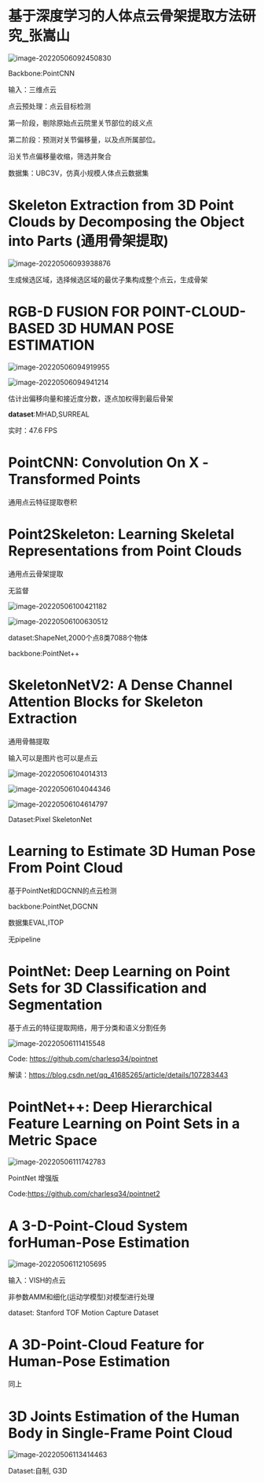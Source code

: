 # 基于深度学习的人体点云骨架提取方法研究_张嵩山



![image-20220506092450830](image-20220506092450830.png)

Backbone:PointCNN

输入：三维点云

点云预处理：点云目标检测

第一阶段，剔除原始点云院里关节部位的歧义点

第二阶段：预测对关节偏移量，以及点所属部位。

沿关节点偏移量收缩，筛选并聚合

数据集：UBC3V，仿真小规模人体点云数据集

# Skeleton Extraction from 3D Point Clouds by Decomposing the Object into Parts (通用骨架提取)



![image-20220506093938876](image-20220506093938876.png)

生成候选区域，选择候选区域的最优子集构成整个点云，生成骨架

# RGB-D FUSION FOR POINT-CLOUD-BASED 3D HUMAN POSE ESTIMATION

![image-20220506094919955](image-20220506094919955.png)

![image-20220506094941214](image-20220506094941214.png)

估计出偏移向量和接近度分数，逐点加权得到最后骨架

**dataset**:MHAD,SURREAL

实时：47.6 FPS

# PointCNN: Convolution On X -Transformed Points

通用点云特征提取卷积

# Point2Skeleton: Learning Skeletal Representations from Point Clouds

通用点云骨架提取

无监督

![image-20220506100421182](image-20220506100421182.png)



![image-20220506100630512](image-20220506100630512.png)



dataset:ShapeNet,2000个点8类7088个物体

backbone:PointNet++

# SkeletonNetV2: A Dense Channel Attention Blocks for Skeleton Extraction

通用骨骼提取

输入可以是图片也可以是点云

![image-20220506104014313](image-20220506104014313.png)

![image-20220506104044346](image-20220506104044346.png)

![image-20220506104614797](image-20220506104614797.png)

Dataset:Pixel SkeletonNet

# Learning to Estimate 3D Human Pose From Point Cloud

基于PointNet和DGCNN的点云检测

backbone:PointNet,DGCNN

数据集EVAL,ITOP

无pipeline

# PointNet: Deep Learning on Point Sets for 3D Classification and Segmentation

基于点云的特征提取网络，用于分类和语义分割任务

![image-20220506111415548](image-20220506111415548.png)

Code: https://github.com/charlesq34/pointnet

解读：https://blog.csdn.net/qq_41685265/article/details/107283443

# PointNet++: Deep Hierarchical Feature Learning on Point Sets in a Metric Space
![image-20220506111742783](image-20220506111742783.png)

PointNet 增强版

Code:https://github.com/charlesq34/pointnet2

# A 3-D-Point-Cloud System forHuman-Pose Estimation
![image-20220506112105695](image-20220506112105695.png)

输入：VISH的点云

非参数AMM和细化(运动学模型)对模型进行处理

dataset: Stanford TOF Motion Capture Dataset 

# A 3D-Point-Cloud Feature for Human-Pose Estimation

同上



# 3D Joints Estimation of the Human Body in Single-Frame Point Cloud


![image-20220506113414463](image-20220506113414463.png)

Dataset:自制, G3D